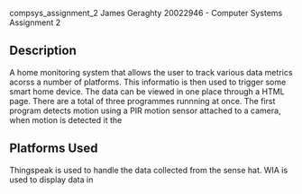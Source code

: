  compsys_assignment_2
James Geraghty 20022946 - Computer Systems Assignment 2

## Description 
A home monitoring system that allows the user to track various data metrics acorss a number of platforms. This informatio is then used to trigger some smart home device.  The data can be viewed in one place through a HTML page. There are a total of three programmes runnning at once. The first program detects motion using a PIR motion sensor attached to a camera, when motion is detected it the


## Platforms Used 
Thingspeak is used to handle the data collected from the sense hat. 
WIA is used to display data in 

